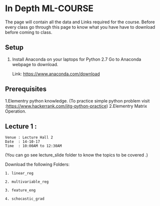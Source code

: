 # In Depth ML-COURSE
The page will contain all the data and Links  required for the course.
 Before every class go through this page to know what you have have to download before coming to class.

## Setup
1. Install Anaconda on your laptops for Python 2.7
	Go to Anaconda webpage to download.
	
	Link: https://www.anaconda.com/download
## Prerequisites
1.Elementry python knowledge.
(To practice simple python problem visit :https://www.hackerrank.com/iitg-python-practice)
2.Elementry Matrix Operation.

## Lecture 1 :
	Venue : Lecture Hall 2
	Date  : 14-10-17
	Time  : 10:00AM to 12:30AM
(You can go see lecture_slide folder to know the topics to be covered .)

Download the following Folders:

	1. linear_reg
	
	2. multivariable_reg
	
	3. feature_eng
	
	4. schocastic_grad
